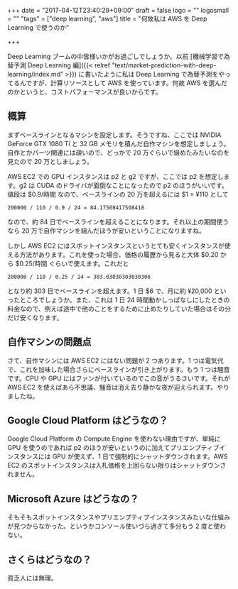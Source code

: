 +++
date = "2017-04-12T23:40:29+09:00"
draft = false
logo = ""
logosmall = ""
"tags" = ["deep learning", "aws"]
title = "何故私は AWS を Deep Learning で使うのか"

+++

Deep Learning ブームの中皆様いかがお過ごしでしょうか。以前 [機械学習で為替予測 Deep Learning 編]({{< relref "text/market-prediction-with-deep-learning/index.md" >}}) に書いたように私は Deep Learning で為替予測をやってるんですが、計算リソースとして AWS を使っています。何故 AWS を選んだのかというと、コストパフォーマンスが良いからです。

## 概算

まずベースラインとなるマシンを設定します。そうですね、ここでは NVIDIA GeForce GTX 1080 Ti と 32 GB メモリを積んだ自作マシンを想定しましょう。自作とかパーツ関連には疎いので、どっかで 20 万ぐらいで組めたみたいなのを見たので 20 万としましょう。

AWS EC2 での GPU インスタンスは p2 と g2 ですが、ここでは p2 を想定します。g2 は CUDA のドライバが面倒なことになったので p2 のほうがいいです。
値段は $0.9/時間 なので、ベースラインの 20 万を超えるには $1 = &yen;110 として

```plain
200000 / 110 / 0.9 / 24 = 84.17508417508418
```

なので、約 84 日でベースラインを超えることになります。それ以上の期間使うなら 20 万で自作マシンを組んだほうが安いということになりますね。

しかし AWS EC2 にはスポットインスタンスというとても安くインスタンスが使える方法があります。これを使った場合、価格の履歴から見ると大体 $0.20 から $0.25/時間 ぐらいで使えます。これだと

```plain
200000 / 110 / 0.25 / 24 = 303.03030303030306
```

となり約 303 日でベースラインを超えます。1 日 $6 で、月に約 &yen;20,000 といったところでしょうか。また、これは 1 日 24 時間動かしっぱなしにしたときの料金なので、例えば途中で他のことをするために止めたりしていた場合はその分だけ安くなります。

## 自作マシンの問題点

さて、自作マシンには AWS EC2 にはない問題が 2 つあります。1 つは電気代で、これを加味した場合さらにベースラインが引き上がります。もう 1 つは騒音です。CPU や GPU にはファンが付いているのでこの音がうるさいです。それが AWS EC2 を使えばあら不思議、騒音は消え去り静かな夜が迎えられます。やりましたね。

## Google Cloud Platform はどうなの？

Google Cloud Platform の Compute Engine を使わない理由ですが、単純に GPU を使うのであれば p2 のほうが安いというのに加えてプリエンプティブインスタンスには GPU が使えず、1 日で強制的にシャットダウンされます。AWS EC2 のスポットインスタンスは入札価格を上回らない限りはシャットダウンされません。

## Microsoft Azure はどうなの？

そもそもスポットインスタンスやプリエンプティブインスタンスみたいな仕組みが見つからなかった。というかコンソール使いづら過ぎて多分もう 2 度と使わない。

## さくらはどうなの？

貧乏人には無理。
